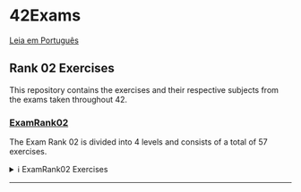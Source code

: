 # 42Exams

[Leia em Português](README.pt.md)

## Rank 02 Exercises

This repository contains the exercises and their respective subjects from the exams taken throughout 42.

### [ExamRank02](ExamRank02)

The Exam Rank 02 is divided into 4 levels and consists of a total of 57 exercises.

 <details>
     <summary>ℹ️ ExamRank02 Exercises</summary><br>

  | [Level 01](ExamRank02/Level01) | [Level 02](ExamRank02/Level02) | [Level 03](ExamRank02/Level03) | [Level 04](ExamRank02/Level04) |
  |--------------------------------|--------------------------------|--------------------------------|--------------------------------|
  | first_word                     | alpha_mirror                   | add_prime_sum                  | flood_fill                     |
  | fizzbuz                        | camel_to_snake                 | epur_str                       | fprime                         |
  | ft_putstr                      | do_op                          | expand_str                     | ft_itoa                        |
  | ft_strcpy                      | ft_atoi                        | ft_atoi_base                   | ft_list_foreach                |
  | ft_strlen                      | ft_strcmp                      | ft_list_size                   | ft_list_remove_if              |
  | ft_swap                        | ft_strcspn                     | ft_range                       | ft_split                       |
  | repeat_alpha                   | ft_strdup                      | ft_rrange                      | rev_wstr                       |
  | rev_print                      | ft_strpbrk                     | hidenp                         | rostring                       |
  | rot_13                         | ft_strrev                      | lcm                            | sort_int_tab                   |
  | rotone                         | ft_strspn                      | paramsum                       | sort_list                      |
  | search_and_replace             | inter                          | pgcd                           |                                |
  | ulstr                          | is_power_of_two                | print_hex                      |                                |
  |                                | last_word                      | rstr_capitalizer               |                                |
  |                                | max                            | str_capitalizer                |                                |
  |                                | print_bits                     | tab_mult                       |                                |
  |                                | reverse_bits                   |                                |                                |
  |                                | snake_to_camel                 |                                |                                |
  |                                | swap_bits                      |                                |                                |
  |                                | union                          |                                |                                |
  |                                | wdmatch                        |                                |                                |   

  </details>
  
  ---
